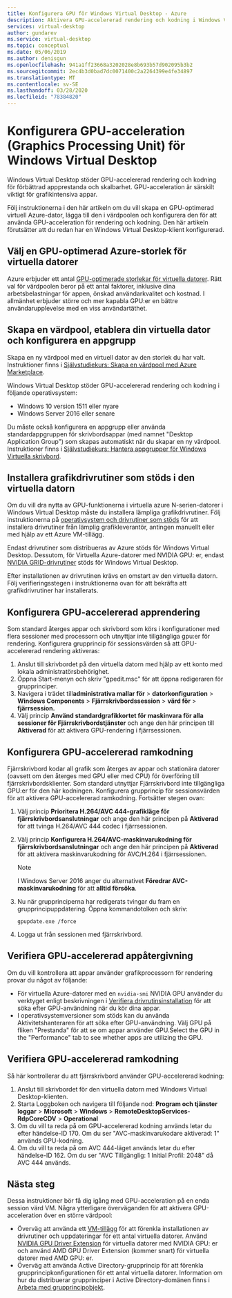 ```yaml
---
title: Konfigurera GPU för Windows Virtual Desktop - Azure
description: Aktivera GPU-accelererad rendering och kodning i Windows Virtual Desktop.
services: virtual-desktop
author: gundarev
ms.service: virtual-desktop
ms.topic: conceptual
ms.date: 05/06/2019
ms.author: denisgun
ms.openlocfilehash: 941a1ff23668a3202028e8b693b57d902095b3b2
ms.sourcegitcommit: 2ec4b3d0bad7dc0071400c2a2264399e4fe34897
ms.translationtype: MT
ms.contentlocale: sv-SE
ms.lasthandoff: 03/28/2020
ms.locfileid: "78384820"
---
```

# <a name="configure-graphics-processing-unit-gpu-acceleration-for-windows-virtual-desktop"></a>Konfigurera GPU-acceleration (Graphics Processing Unit) för Windows Virtual Desktop

Windows Virtual Desktop stöder GPU-accelererad rendering och kodning för förbättrad appprestanda och skalbarhet. GPU-acceleration är särskilt viktigt för grafikintensiva appar.

Följ instruktionerna i den här artikeln om du vill skapa en GPU-optimerad virtuell Azure-dator, lägga till den i värdpoolen och konfigurera den för att använda GPU-acceleration för rendering och kodning. Den här artikeln förutsätter att du redan har en Windows Virtual Desktop-klient konfigurerad.

## <a name="select-a-gpu-optimized-azure-virtual-machine-size"></a>Välj en GPU-optimerad Azure-storlek för virtuella datorer

Azure erbjuder ett antal [GPU-optimerade storlekar för virtuella datorer](/azure/virtual-machines/windows/sizes-gpu). Rätt val för värdpoolen beror på ett antal faktorer, inklusive dina arbetsbelastningar för appen, önskad användarkvalitet och kostnad. I allmänhet erbjuder större och mer kapabla GPU:er en bättre användarupplevelse med en viss användartäthet.

## <a name="create-a-host-pool-provision-your-virtual-machine-and-configure-an-app-group"></a>Skapa en värdpool, etablera din virtuella dator och konfigurera en appgrupp

Skapa en ny värdpool med en virtuell dator av den storlek du har valt. Instruktioner finns i [Självstudiekurs: Skapa en värdpool med Azure Marketplace](/azure/virtual-desktop/create-host-pools-azure-marketplace).

Windows Virtual Desktop stöder GPU-accelererad rendering och kodning i följande operativsystem:

* Windows 10 version 1511 eller nyare
* Windows Server 2016 eller senare

Du måste också konfigurera en appgrupp eller använda standardappgruppen för skrivbordsappar (med namnet "Desktop Application Group") som skapas automatiskt när du skapar en ny värdpool. Instruktioner finns i [Självstudiekurs: Hantera appgrupper för Windows Virtuella skrivbord](/azure/virtual-desktop/manage-app-groups).

## <a name="install-supported-graphics-drivers-in-your-virtual-machine"></a>Installera grafikdrivrutiner som stöds i den virtuella datorn

Om du vill dra nytta av GPU-funktionerna i virtuella azure N-serien-datorer i Windows Virtual Desktop måste du installera lämpliga grafikdrivrutiner. Följ instruktionerna på [operativsystem och drivrutiner som stöds](/azure/virtual-machines/windows/sizes-gpu#supported-operating-systems-and-drivers) för att installera drivrutiner från lämplig grafikleverantör, antingen manuellt eller med hjälp av ett Azure VM-tillägg.

Endast drivrutiner som distribueras av Azure stöds för Windows Virtual Desktop. Dessutom, för Virtuella Azure-datorer med NVIDIA GPU: er, endast [NVIDIA GRID-drivrutiner](/azure/virtual-machines/windows/n-series-driver-setup#nvidia-grid-drivers) stöds för Windows Virtual Desktop.

Efter installationen av drivrutinen krävs en omstart av den virtuella datorn. Följ verifieringsstegen i instruktionerna ovan för att bekräfta att grafikdrivrutiner har installerats.

## <a name="configure-gpu-accelerated-app-rendering"></a>Konfigurera GPU-accelererad apprendering

Som standard återges appar och skrivbord som körs i konfigurationer med flera sessioner med processorn och utnyttjar inte tillgängliga gpu:er för rendering. Konfigurera grupprincip för sessionsvärden så att GPU-accelererad rendering aktiveras:

1. Anslut till skrivbordet på den virtuella datorn med hjälp av ett konto med lokala administratörsbehörighet.
2. Öppna Start-menyn och skriv "gpedit.msc" för att öppna redigeraren för grupprinciper.
3. Navigera i trädet till**administrativa mallar för** >  **datorkonfiguration** > **Windows Components** > **Fjärrskrivbordssession** > **värd för** > **fjärrsession.**
4. Välj princip **Använd standardgrafikkortet för maskinvara för alla sessioner för Fjärrskrivbordstjänster** och ange den här principen till **Aktiverad** för att aktivera GPU-rendering i fjärrsessionen.

## <a name="configure-gpu-accelerated-frame-encoding"></a>Konfigurera GPU-accelererad ramkodning

Fjärrskrivbord kodar all grafik som återges av appar och stationära datorer (oavsett om den återges med GPU eller med CPU) för överföring till fjärrskrivbordsklienter. Som standard utnyttjar Fjärrskrivbord inte tillgängliga GPU:er för den här kodningen. Konfigurera grupprincip för sessionsvärden för att aktivera GPU-accelererad ramkodning. Fortsätter stegen ovan:

1. Välj princip **Prioritera H.264/AVC 444-grafikläge för fjärrskrivbordsanslutningar** och ange den här principen på **Aktiverad** för att tvinga H.264/AVC 444 codec i fjärrsessionen.
2. Välj princip **Konfigurera H.264/AVC-maskinvarukodning för fjärrskrivbordsanslutningar** och ange den här principen på **Aktiverad** för att aktivera maskinvarukodning för AVC/H.264 i fjärrsessionen.

    >[!NOTE]
    >I Windows Server 2016 anger du alternativet **Föredrar AVC-maskinvarukodning** för att **alltid försöka**.

3. Nu när grupprinciperna har redigerats tvingar du fram en grupprincipuppdatering. Öppna kommandotolken och skriv:

    ```batch
    gpupdate.exe /force
    ```

4. Logga ut från sessionen med fjärrskrivbord.

## <a name="verify-gpu-accelerated-app-rendering"></a>Verifiera GPU-accelererad appåtergivning

Om du vill kontrollera att appar använder grafikprocessorn för rendering provar du något av följande:

* För virtuella Azure-datorer med en `nvidia-smi` NVIDIA GPU använder du verktyget enligt beskrivningen i [Verifiera drivrutinsinstallation](/azure/virtual-machines/windows/n-series-driver-setup#verify-driver-installation) för att söka efter GPU-användning när du kör dina appar.
* I operativsystemversioner som stöds kan du använda Aktivitetshanteraren för att söka efter GPU-användning. Välj GPU på fliken "Prestanda" för att se om appar använder GPU.Select the GPU in the "Performance" tab to see whether apps are utilizing the GPU.

## <a name="verify-gpu-accelerated-frame-encoding"></a>Verifiera GPU-accelererad ramkodning

Så här kontrollerar du att fjärrskrivbord använder GPU-accelererad kodning:

1. Anslut till skrivbordet för den virtuella datorn med Windows Virtual Desktop-klienten.
2. Starta Loggboken och navigera till följande nod: **Program och tjänster loggar** > **Microsoft** > **Windows** > **RemoteDesktopServices-RdpCoreCDV** > **Operational**
3. Om du vill ta reda på om GPU-accelererad kodning används letar du efter händelse-ID 170. Om du ser "AVC-maskinvarukodare aktiverad: 1" används GPU-kodning.
4. Om du vill ta reda på om AVC 444-läget används letar du efter händelse-ID 162. Om du ser "AVC Tillgänglig: 1 Initial Profil: 2048" då AVC 444 används.

## <a name="next-steps"></a>Nästa steg

Dessa instruktioner bör få dig igång med GPU-acceleration på en enda session värd VM. Några ytterligare överväganden för att aktivera GPU-acceleration över en större värdpool:

* Överväg att använda ett [VM-tillägg](/azure/virtual-machines/extensions/overview) för att förenkla installationen av drivrutiner och uppdateringar för ett antal virtuella datorer. Använd [NVIDIA GPU Driver Extension](/azure/virtual-machines/extensions/hpccompute-gpu-windows) för virtuella datorer med NVIDIA GPU: er och använd AMD GPU Driver Extension (kommer snart) för virtuella datorer med AMD GPU: er.
* Överväg att använda Active Directory-grupprincip för att förenkla grupprincipkonfigurationen för ett antal virtuella datorer. Information om hur du distribuerar grupprinciper i Active Directory-domänen finns i [Arbeta med grupprincipobjekt](https://go.microsoft.com/fwlink/p/?LinkId=620889).

